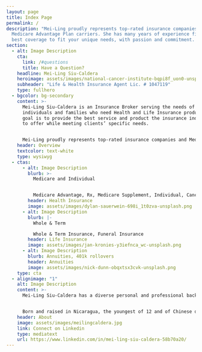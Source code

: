 ```yaml
---
layout: page
title: Index Page
permalink: /
description: "Mei-Ling proudly represents top-rated insurance companies and
  Medicare Advantage Plan carriers. She has many years of experience finding the
  best coverage to fit your unique needs, with passion and commitment. "
section:
  - alt: Image Description
    cta:
      link: /#questions
      title: Have a Question?
    headline: Mei-Ling Siu-Caldera
    heroimage: assets/images/national-cancer-institute-bqpi8f_uon0-unsplash.png
    subheader: "Life & Health Insurance Agent Lic. # 1047119"
    type: fullhero
  - bgcolor: bg-secondary
    content: >-
      Mei-Ling Siu-Caldera is an Insurance Broker serving the needs of
      individuals and families who need Health and Life Insurance products. Her
      goal is to provide the best service and product the insurance industry has
      to offer while meeting clients’ specific needs.


      Mei-Ling proudly represents top-rated insurance companies and Medicare Advantage Plan carriers. She has many years of experience finding the best coverage to fit your unique needs, with passion and commitment.
    header: Overview
    textcolor: text-white
    type: wysiwyg
  - ctas:
      - alt: Image Description
        blurb: >-
          Medicare and Individual


          Medicare Advantage, Rx, Medicare Supplement, Individual, Cancer, Stroke, Heart Attack, Dental, Vision, Hospital Indemnity, Access Health
        header: Health Insurance
        image: assets/images/dylan-sauerwein-698i_1t0zva-unsplash.png
      - alt: Image Description
        blurb: |-
          Whole & Term

          Whole & Term Insurance, Funeral Insurance
        header: Life Insurance
        image: assets/images/jan-kronies-y3iefnca_wc-unsplash.png
      - alt: Image Description
        blurb: Annuities, 401k rollovers
        header: Annuities
        image: assets/images/nick-dunn-obqxtsx3cvk-unsplash.png
    type: cta
  - alignimage: "1"
    alt: Image Description
    content: >-
      Mei-Ling Siu-Caldera has a diverse personal and professional background.


      Born and raised in Nicaragua, the youngest of 12 and of Chinese descent, she is multicultural, sensitive and caring about those whom she serves. While she was orphaned before she was 16, it did not deter her from becoming a medical doctor and obtain a doctorate in Nutrition while raising 4 children. Before becoming a full-time insurance agent, Mei-Ling did research and taught at UCONN for many years.
    header: About
    image: assets/images/meilingcaldera.jpg
    link: Connect on Linkedin
    type: mediatext
    url: https://www.linkedin.com/in/mei-ling-siu-caldera-58b70a20/
---
```

